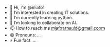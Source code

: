- 👋 Hi, I’m @miafo1
- 👀 I’m interested in creating IT solutions.
- 🌱 I’m currently learning python.
- 💞️ I’m looking to collaborate on AI.
- 📫 How to reach me miafoarnauld@gmail.coom
- 😄 Pronouns: ...
- ⚡ Fun fact: ...

<!---
miafo1/miafo1 is a ✨ special ✨ repository because its `README.md` (this file) appears on your GitHub profile.
You can click the Preview link to take a look at your changes.
--->
